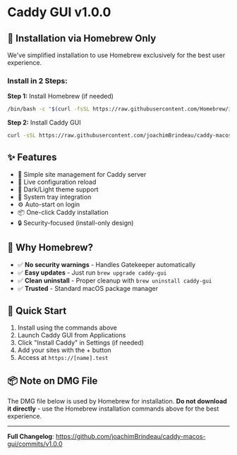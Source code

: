 # Caddy GUI v1.0.0

## 🍺 Installation via Homebrew Only

We've simplified installation to use Homebrew exclusively for the best user experience.

### Install in 2 Steps:

**Step 1:** Install Homebrew (if needed)
```bash
/bin/bash -c "$(curl -fsSL https://raw.githubusercontent.com/Homebrew/install/HEAD/install.sh)"
```

**Step 2:** Install Caddy GUI
```bash
curl -sSL https://raw.githubusercontent.com/joachimBrindeau/caddy-macos-gui/main/install.sh | bash
```

## ✨ Features

- 🎯 Simple site management for Caddy server
- 🔄 Live configuration reload
- 🎨 Dark/Light theme support
- 🚀 System tray integration
- ⚙️ Auto-start on login
- 📦 One-click Caddy installation
- 🔒 Security-focused (install-only design)

## 📝 Why Homebrew?

- ✅ **No security warnings** - Handles Gatekeeper automatically
- ✅ **Easy updates** - Just run `brew upgrade caddy-gui`
- ✅ **Clean uninstall** - Proper cleanup with `brew uninstall caddy-gui`
- ✅ **Trusted** - Standard macOS package manager

## 🚀 Quick Start

1. Install using the commands above
2. Launch Caddy GUI from Applications
3. Click "Install Caddy" in Settings (if needed)
4. Add your sites with the + button
5. Access at `https://[name].test`

## 📦 Note on DMG File

The DMG file below is used by Homebrew for installation. **Do not download it directly** - use the Homebrew installation commands above for the best experience.

---

**Full Changelog**: https://github.com/joachimBrindeau/caddy-macos-gui/commits/v1.0.0